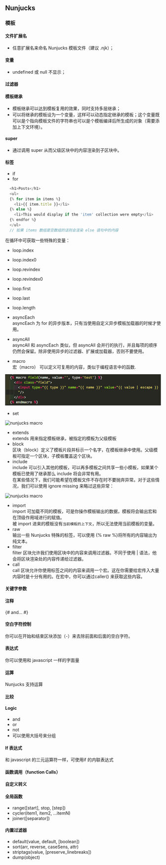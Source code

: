 ## Nunjucks

### 模板

#### 文件扩展名
- 任意扩展名来命名 Nunjucks 模板文件（建议 .njk）；

#### 变量
- undefined 或 null 不显示；

#### 过滤器

#### 模板继承
- 模板继承可以达到模板复用的效果，同时支持多层继承；
- 可以将继承的模板设为一个变量，这样可以动态指定继承的模板；这个变量既可以是个指向模板文件的字符串也可以是个模板编译后所生成的对象（需要添加上下文环境）。

#### super
- 通过调用 super 从而父级区块中的内容渲染到子区块中。

#### 标签
- if
- for
```js
  <h1>Posts</h1>
  <ul>
  {% for item in items %}
    <li>{{ item.title }}</li>
  {% else %}
    <li>This would display if the 'item' collection were empty</li>
  {% endfor %}
  </ul>
  // 如果 items 数组是空数组的话则会渲染 else 语句中的内容
```
在循环中可获取一些特殊的变量：  
  - loop.index
  - loop.index0
  - loop.revindex
  - loop.revindex0
  - loop.first
  - loop.last
  - loop.length

- asyncEach  
  asyncEach 为 for 的异步版本，只有当使用自定义异步模板加载器的时候才使用。
- asyncAll  
  asyncAll 和 asyncEach 类似，但 asyncAll 会并行的执行，并且每项的顺序仍然会保留。除非使用异步的过滤器、扩展或加载器，否则不要使用。  
- macro  
宏（macro） 可以定义可复用的内容，类似于编程语言中的函数.

![nunjucks macro](../static/images/nunjucks-template-macro.jpg)

- set

![nunjucks macro](../static/images/nunjucks-template-set.jpg)

- extends  
  extends 用来指定模板继承，被指定的模板为父级模板
- block  
  区块（block）定义了模板片段并标示一个名字，在模板继承中使用。父级模板可指定一个区块，子模板覆盖这个区块。
- include  
  include 可以引入其他的模板，可以再多模板之间共享一些小模板，如果某个模板已使用了继承那么 include 将会非常有用。  
  在某些情况下，我们可能希望在模板文件不存在时不要抛弃异常。对于这些情况，我们可以使用 ignore missing 来略过这些异常：

![nunjucks macro](../static/images/nunjucks-template-include.jpg)

- import  
 import 可加载不同的模板，可是你操作模板输出的数据，模板将会输出宏和在顶级作用域进行的赋值。  
 被 import 进来的模板没有``当前模板的上下文``，所以无法使用当前模板的变量。
- raw  
 输出一些 Nunjucks 特殊的标签，可以使用 {\% raw \%}将所有的内容输出为纯文本。
- filter  
 filter 区块允许我们使用区块中的内容来调用过滤器。不同于使用 | 语法，他会将区块渲染处的内容传递给过滤器。
- call  
 call 区块允许你使用标签之间的内容来调用一个宏。这在你需要给宏传入大量内容时是十分有用的。在宏中，你可以通过caller() 来获取这些内容。

#### 关键字参数
#### 注释
 {# and... #}
#### 空白字符控制
你可以在开始和结束区块添加（-）来去除前面和后面的空白字符。
#### 表达式
你可以使用和 javascript 一样的字面量
#### 运算
Nunjucks 支持运算
#### 比较
#### Logic
- and
- or
- not
- 可以使用大括号来分组
#### If 表达式
和 javascript 的三元运算符一样，可使用if 的内联表达式
#### 函数调用（function Calls）
#### 自定义转义
#### 全局函数
- range([start], stop, [step])
- cycler(item1, item2, ...itemN)
- joiner([separator])
#### 内置过滤器
- default(value, default, [boolean])
- sort(arr, reverse, caseSens, attr)
- striptags(value, [preserve_linebreaks])
- dump(object)
